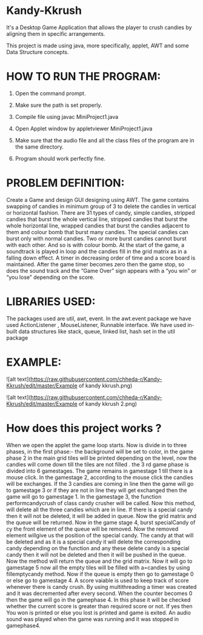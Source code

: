 # Kandy-Kkrush

It's a Desktop Game Application that allows the player to crush candies by aligning them in specific arrangements.

This project is made using java, more specifically, applet, AWT and some Data Structure concepts.


# HOW TO RUN THE PROGRAM:

  1. Open the command prompt.
  
  2. Make sure the path is set properly.
  
  3. Compile file using javac MiniProject1.java
  
  4. Open Applet window by appletviewer MiniProject1.java
  
  5. Make sure that the audio file and all the class files of the program are in the same directory.
  
  6. Program should work perfectly fine.


# PROBLEM DEFINITION:

Create a Game and design GUI designing using AWT. The game contains swapping of candies
in minimum group of 3 to delete the candies in vertical or horizontal fashion. There are 31
types of candy, simple candies, stripped candies that burst the whole vertical line, stripped
candies that burst the whole horizontal line, wrapped candies that burst the candies
adjacent to them and colour bomb that burst many candies. The special candies can burst
only with normal candies. Two or more burst candies cannot burst with each other. And so
is with colour bomb. At the start of the game, a soundtrack is played in loop and the candies
fill in the grid matrix as in a falling down effect. A timer in decreasing order of time and a
score board is maintained. After the game timer becomes zero then the game stop, so does
the sound track and the “Game Over” sign appears with a “you win” or “you lose”
depending on the score.


# LIBRARIES USED: 

The packages used are util, awt, event.
In the awt.event package we have used ActionListener , MouseListener, Runnable interface.
We have used in-built data structures like stack, queue, linked list, hash set in the util
package


# EXAMPLE:

![alt text](https://raw.githubusercontent.com/chheda-r/Kandy-Kkrush/edit/master/Example of kandy kkrush.png)

![alt text](https://raw.githubusercontent.com/chheda-r/Kandy-Kkrush/edit/master/Example of kandy kkrush 2.png)


# How does this project works ?

When we open the applet the game loop starts. Now is divide in to three phases, in the first
phase:- the background will be set to color, in the game phase 2 in the main grid tiles will be
printed depending on the level, now the candies will come down till the tiles are not filled .
the 3 rd game phase is divided into 6 gamestages. The game remains in gamestage 1 till there
is a mouse click. In the gamestage 2, according to the mouse click the candies will be
exchanges. If the 3 candies are coming in line then the game will go to gamestage 3 or if
they are not in line they will get exchanged then the game will go to gamestage 1. In the
gamestage 3, the function performcandycrush of class candy crusher will be called. Now this
method, will delete all the three candies which are in line. If there is a special candy then it
will not be deleted, it will be added in queue. Now the grid matrix and the queue will be
returned. Now in the game stage 4, burst specialCandy of cy the front element of the queue
will be removed. Now the removed element willgive us the position of the special candy.
The candy at that will be deleted and as it is a special candy it will delete the corresponding
candy depending on the function and any these delete candy is a special candy then it will
not be deleted and then it will be pushed in the queue. Now the method will return the
queue and the grid matrix. Now it will go to gamestage 5 now all the empty tiles will be
filled with a=candies by using fillemptycandy method. Now if the queue is empty then go to
gamestage 0 or else go to gamestage 4. A score vaiable is used to keep track of score
whenever there is candy crush. By using multithreading a timer was created and it was
decremented after every second. When the counter becomes 0 then the game will go in the
gamephase 4. In this phase it will be checked whether the current score is greater than
required score or not. If yes then You won is printed or else you lost is printed and game is
exited. An audio sound was played when the game was running and it was stopped in
gamephase4.


